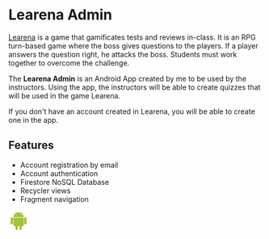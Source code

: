 # Learena Admin 

[Learena](https://www.reddit.com/r/LearenaTeachingGame/) is a game that gamificates tests and reviews in-class. It is an RPG turn-based game where the boss gives questions to the players. If a player answers the question right, he attacks the boss. Students must work together to overcome the challenge.

The **Learena Admin** is an Android App created by me to be used by the instructors. Using the app, the instructors will be able to create quizzes that will be used in the game Learena.

If you don't have an account created in Learena, you will be able to create one in the app.

## Features

* Account registration by email
* Account authentication
* Firestore NoSQL Database
* Recycler views
* Fragment navigation

<img align="left" alt="Android" width="40px" src="https://github.com/devicons/devicon/blob/master/icons/android/android-original.svg"/>
